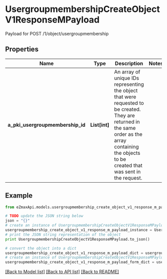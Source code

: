 # UsergroupmembershipCreateObjectV1ResponseMPayload

Payload for POST /1/object/usergroupmembership

## Properties

Name | Type | Description | Notes
------------ | ------------- | ------------- | -------------
**a_pki_usergroupmembership_id** | **List[int]** | An array of unique IDs representing the object that were requested to be created.  They are returned in the same order as the array containing the objects to be created that was sent in the request. | 

## Example

```python
from eZmaxApi.models.usergroupmembership_create_object_v1_response_m_payload import UsergroupmembershipCreateObjectV1ResponseMPayload

# TODO update the JSON string below
json = "{}"
# create an instance of UsergroupmembershipCreateObjectV1ResponseMPayload from a JSON string
usergroupmembership_create_object_v1_response_m_payload_instance = UsergroupmembershipCreateObjectV1ResponseMPayload.from_json(json)
# print the JSON string representation of the object
print UsergroupmembershipCreateObjectV1ResponseMPayload.to_json()

# convert the object into a dict
usergroupmembership_create_object_v1_response_m_payload_dict = usergroupmembership_create_object_v1_response_m_payload_instance.to_dict()
# create an instance of UsergroupmembershipCreateObjectV1ResponseMPayload from a dict
usergroupmembership_create_object_v1_response_m_payload_form_dict = usergroupmembership_create_object_v1_response_m_payload.from_dict(usergroupmembership_create_object_v1_response_m_payload_dict)
```
[[Back to Model list]](../README.md#documentation-for-models) [[Back to API list]](../README.md#documentation-for-api-endpoints) [[Back to README]](../README.md)


